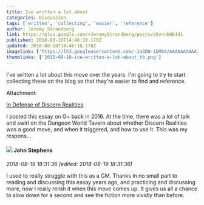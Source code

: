 ```yaml
---
title: Ive written a lot about
categories: Discussion
tags: ['written', 'collecting', 'easier', 'reference']
author: Jeremy Strandberg
link: https://plus.google.com/+JeremyStrandberg/posts/dSvnnbHE4d1
published: 2018-08-18T14:46:18.178Z
updated: 2018-08-18T14:46:18.178Z
imagelink: ['https://lh3.googleusercontent.com/-Ja3DN-ibMX4/AAAAAAAAAAI/AAAAAAAAAPw/ufT5NIre43g/s80-c/photo.jpg']
thumblinks: ['2018-08-18-ive-written-a-lot-about_tb.png']
---
```


I&#39;ve written a lot about this move over the years. I&#39;m going to try to start collecting these on the blog so that they&#39;re easier to find and reference.


Attachment:

<a href='http://spoutinglore.blogspot.com/2018/08/in-defense-of-discern-realities.html'>In Defense of Discern Realities</a>


I posted this essay on G+ back in 2016. At the time, there was a lot of talk and swirl on the Dungeon World Tavern about whether Discern Realities was a good move, and when it triggered, and how to use it. This was my respons...
<div id='comment z12ienbwdrntg5wyt04cjroqpqz5wpqwn4o'>
  <h4><img src='{{site.baseurl}}//images/avatars/101554656051604297040_photo.jpg'> John Stephens</h4>
      <p><cite>2018-08-19 18:31:36 (edited: 2018-08-19 18:31:36)</cite></p>
        <p>I used to really struggle with this as a GM. Thanks in no small part to reading and discussing this essay years ago, and practicing and discussing more, now I really relish it when this move comes up. It gives us all a chance to slow down for a second and see the fiction more vividly than before.</p>
</div>
        
